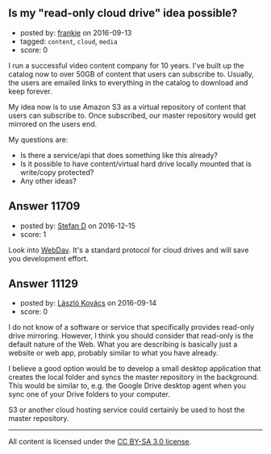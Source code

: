 ## Is my "read-only cloud drive" idea possible?

- posted by: [frankie](https://stackexchange.com/users/1480988/frankie) on 2016-09-13
- tagged: `content`, `cloud`, `media`
- score: 0

I run a successful video content company for 10 years. I've built up the catalog now to over 50GB of content that users can subscribe to. Usually, the users are emailed links to everything in the catalog to download and keep forever.

My idea now is to use Amazon S3 as a virtual repository of content that users can subscribe to. Once subscribed, our master repository would get mirrored on the users end.

My questions are:

* Is there a service/api that does something like this already?
* Is it possible to have content/virtual hard drive locally mounted that is write/copy protected?
* Any other ideas? 


## Answer 11709

- posted by: [Stefan D](https://stackexchange.com/users/1533420/stefan-d) on 2016-12-15
- score: 1

<p>Look into <a href="http://www.webdav.org/" rel="nofollow noreferrer">WebDav</a>. It's a standard protocol for cloud drives and will save you development effort.</p>



## Answer 11129

- posted by: [László Kovács](https://stackexchange.com/users/9064103/l-szl-kov-cs) on 2016-09-14
- score: 0

I do not know of a software or service that specifically provides read-only drive mirroring. However, I think you should consider that read-only is the default nature of the Web. What you are describing is basically just a website or web app, probably similar to what you have already. 

I believe a good option would be to develop a small desktop application that creates the local folder and syncs the master repository in the background. This would be similar to, e.g. the Google Drive desktop agent when you sync one of your Drive folders to your computer.

S3 or another cloud hosting service could certainly be used to host the master repository.



---

All content is licensed under the [CC BY-SA 3.0 license](https://creativecommons.org/licenses/by-sa/3.0/).
